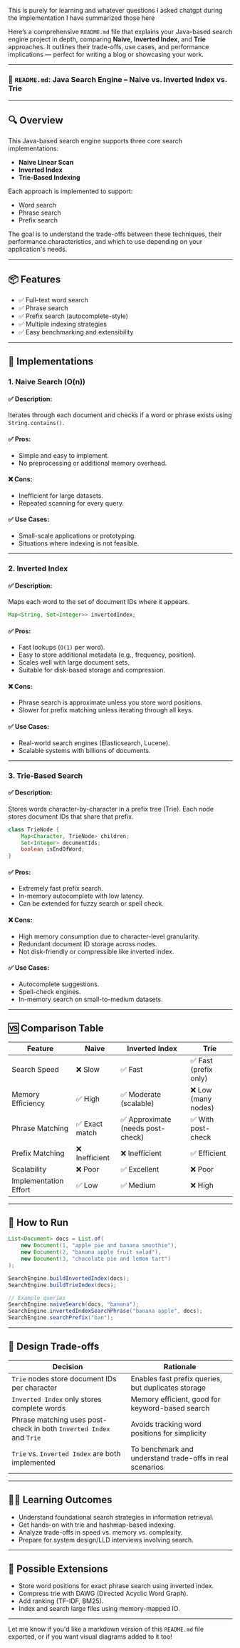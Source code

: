 This is purely for learning and whatever questions I asked chatgpt during the implementation I have summarized those here


Here’s a comprehensive `README.md` file that explains your Java-based search engine project in depth, comparing **Naive**, **Inverted Index**, and **Trie** approaches. It outlines their trade-offs, use cases, and performance implications — perfect for writing a blog or showcasing your work.

---

### 📘 `README.md`: Java Search Engine – Naive vs. Inverted Index vs. Trie

---

## 🔍 Overview

This Java-based search engine supports three core search implementations:
- **Naive Linear Scan**
- **Inverted Index**
- **Trie-Based Indexing**

Each approach is implemented to support:
- Word search
- Phrase search
- Prefix search

The goal is to understand the trade-offs between these techniques, their performance characteristics, and which to use depending on your application's needs.

---

## 📦 Features

- ✅ Full-text word search
- ✅ Phrase search
- ✅ Prefix search (autocomplete-style)
- ✅ Multiple indexing strategies
- ✅ Easy benchmarking and extensibility

---

## 🧠 Implementations

### 1. Naive Search (O(n))
#### ✅ Description:
Iterates through each document and checks if a word or phrase exists using `String.contains()`.

#### ✅ Pros:
- Simple and easy to implement.
- No preprocessing or additional memory overhead.

#### ❌ Cons:
- Inefficient for large datasets.
- Repeated scanning for every query.

#### ✅ Use Cases:
- Small-scale applications or prototyping.
- Situations where indexing is not feasible.

---

### 2. Inverted Index

#### ✅ Description:
Maps each word to the set of document IDs where it appears.

```java
Map<String, Set<Integer>> invertedIndex;
```

#### ✅ Pros:
- Fast lookups (`O(1)` per word).
- Easy to store additional metadata (e.g., frequency, position).
- Scales well with large document sets.
- Suitable for disk-based storage and compression.

#### ❌ Cons:
- Phrase search is approximate unless you store word positions.
- Slower for prefix matching unless iterating through all keys.

#### ✅ Use Cases:
- Real-world search engines (Elasticsearch, Lucene).
- Scalable systems with billions of documents.

---

### 3. Trie-Based Search

#### ✅ Description:
Stores words character-by-character in a prefix tree (Trie). Each node stores document IDs that share that prefix.

```java
class TrieNode {
    Map<Character, TrieNode> children;
    Set<Integer> documentIds;
    boolean isEndOfWord;
}
```

#### ✅ Pros:
- Extremely fast prefix search.
- In-memory autocomplete with low latency.
- Can be extended for fuzzy search or spell check.

#### ❌ Cons:
- High memory consumption due to character-level granularity.
- Redundant document ID storage across nodes.
- Not disk-friendly or compressible like inverted index.

#### ✅ Use Cases:
- Autocomplete suggestions.
- Spell-check engines.
- In-memory search on small-to-medium datasets.

---

## 🆚 Comparison Table

| Feature               | Naive           | Inverted Index           | Trie                      |
|-----------------------|------------------|----------------------------|---------------------------|
| Search Speed          | ❌ Slow           | ✅ Fast                    | ✅ Fast (prefix only)      |
| Memory Efficiency     | ✅ High           | ✅ Moderate (scalable)     | ❌ Low (many nodes)        |
| Phrase Matching       | ✅ Exact match    | ✅ Approximate (needs post-check) | ✅ With post-check    |
| Prefix Matching       | ❌ Inefficient    | ❌ Inefficient             | ✅ Efficient               |
| Scalability           | ❌ Poor           | ✅ Excellent               | ❌ Poor                    |
| Implementation Effort | ✅ Low            | ✅ Medium                  | ❌ High                    |

---

## 🧪 How to Run

```java
List<Document> docs = List.of(
    new Document(1, "apple pie and banana smoothie"),
    new Document(2, "banana apple fruit salad"),
    new Document(3, "chocolate pie and lemon tart")
);

SearchEngine.buildInvertedIndex(docs);
SearchEngine.buildTrieIndex(docs);

// Example queries
SearchEngine.naiveSearch(docs, "banana");
SearchEngine.invertedIndexSearchPhrase("banana apple", docs);
SearchEngine.searchPrefix("ban");
```

---

## 🧵 Design Trade-offs

| Decision | Rationale |
|---------|-----------|
| `Trie` nodes store document IDs per character | Enables fast prefix queries, but duplicates storage |
| `Inverted Index` only stores complete words | Memory efficient, good for keyword-based search |
| Phrase matching uses post-check in both `Inverted Index` and `Trie` | Avoids tracking word positions for simplicity |
| `Trie` vs. `Inverted Index` are both implemented | To benchmark and understand trade-offs in real scenarios |

---

## 🧑‍🏫 Learning Outcomes

- Understand foundational search strategies in information retrieval.
- Get hands-on with trie and hashmap-based indexing.
- Analyze trade-offs in speed vs. memory vs. complexity.
- Prepare for system design/LLD interviews involving search.

---

## 🧩 Possible Extensions

- Store word positions for exact phrase search using inverted index.
- Compress trie with DAWG (Directed Acyclic Word Graph).
- Add ranking (TF-IDF, BM25).
- Index and search large files using memory-mapped IO.

---

Let me know if you'd like a markdown version of this `README.md` file exported, or if you want visual diagrams added to it too!